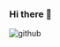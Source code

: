 ### Hi there 👋

![github](https://img.shields.io/badge/LinkedIn-#0000A0?style=for-the-badge&logo=LinkedIn&logoColor=white)
